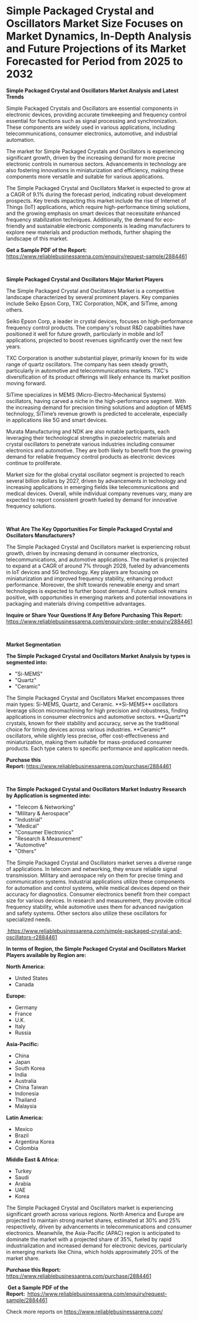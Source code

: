 <p><h1>Simple Packaged Crystal and Oscillators Market Size Focuses on Market Dynamics, In-Depth Analysis and Future Projections of its Market Forecasted for Period from 2025 to 2032</h1></p><p><strong>Simple Packaged Crystal and Oscillators Market Analysis and Latest Trends</strong></p>
<p><p>Simple Packaged Crystals and Oscillators are essential components in electronic devices, providing accurate timekeeping and frequency control essential for functions such as signal processing and synchronization. These components are widely used in various applications, including telecommunications, consumer electronics, automotive, and industrial automation. </p><p>The market for Simple Packaged Crystals and Oscillators is experiencing significant growth, driven by the increasing demand for more precise electronic controls in numerous sectors. Advancements in technology are also fostering innovations in miniaturization and efficiency, making these components more versatile and suitable for various applications. </p><p>The Simple Packaged Crystal and Oscillators Market is expected to grow at a CAGR of 9.1% during the forecast period, indicating robust development prospects. Key trends impacting this market include the rise of Internet of Things (IoT) applications, which require high-performance timing solutions, and the growing emphasis on smart devices that necessitate enhanced frequency stabilization techniques. Additionally, the demand for eco-friendly and sustainable electronic components is leading manufacturers to explore new materials and production methods, further shaping the landscape of this market.</p></p>
<p><strong>Get a Sample PDF of the Report:&nbsp;</strong> <a href="https://www.reliablebusinessarena.com/enquiry/request-sample/2884461?utm_campaign=2515&utm_medium=2&utm_source=Github&utm_content=ia&utm_term=13032025&utm_id=simple-packaged-crystal-and-oscillators">https://www.reliablebusinessarena.com/enquiry/request-sample/2884461</a></p>
<p>&nbsp;</p>
<p><strong>Simple Packaged Crystal and Oscillators Major Market Players</strong></p>
<p><p>The Simple Packaged Crystal and Oscillators Market is a competitive landscape characterized by several prominent players. Key companies include Seiko Epson Corp, TXC Corporation, NDK, and SiTime, among others. </p><p>Seiko Epson Corp, a leader in crystal devices, focuses on high-performance frequency control products. The company's robust R&D capabilities have positioned it well for future growth, particularly in mobile and IoT applications, projected to boost revenues significantly over the next few years. </p><p>TXC Corporation is another substantial player, primarily known for its wide range of quartz oscillators. The company has seen steady growth, particularly in automotive and telecommunications markets. TXC's diversification of its product offerings will likely enhance its market position moving forward.</p><p>SiTime specializes in MEMS (Micro-Electro-Mechanical Systems) oscillators, having carved a niche in the high-performance segment. With the increasing demand for precision timing solutions and adoption of MEMS technology, SiTime’s revenue growth is predicted to accelerate, especially in applications like 5G and smart devices.</p><p>Murata Manufacturing and NDK are also notable participants, each leveraging their technological strengths in piezoelectric materials and crystal oscillators to penetrate various industries including consumer electronics and automotive. They are both likely to benefit from the growing demand for reliable frequency control products as electronic devices continue to proliferate.</p><p>Market size for the global crystal oscillator segment is projected to reach several billion dollars by 2027, driven by advancements in technology and increasing applications in emerging fields like telecommunications and medical devices. Overall, while individual company revenues vary, many are expected to report consistent growth fueled by demand for innovative frequency solutions.</p></p>
<p>&nbsp;</p>
<p><strong>What Are The Key Opportunities For Simple Packaged Crystal and Oscillators Manufacturers?</strong></p>
<p><p>The Simple Packaged Crystal and Oscillators market is experiencing robust growth, driven by increasing demand in consumer electronics, telecommunications, and automotive applications. The market is projected to expand at a CAGR of around 7% through 2028, fueled by advancements in IoT devices and 5G technology. Key players are focusing on miniaturization and improved frequency stability, enhancing product performance. Moreover, the shift towards renewable energy and smart technologies is expected to further boost demand. Future outlook remains positive, with opportunities in emerging markets and potential innovations in packaging and materials driving competitive advantages.</p></p>
<p><strong>Inquire or Share Your Questions If Any Before Purchasing This Report:</strong> <a href="https://www.reliablebusinessarena.com/enquiry/pre-order-enquiry/2884461?utm_campaign=2515&utm_medium=2&utm_source=Github&utm_content=ia&utm_term=13032025&utm_id=simple-packaged-crystal-and-oscillators">https://www.reliablebusinessarena.com/enquiry/pre-order-enquiry/2884461</a></p>
<p>&nbsp;</p>
<p><strong>Market Segmentation</strong></p>
<p><strong>The Simple Packaged Crystal and Oscillators Market Analysis by types is segmented into:</strong></p>
<p><ul><li>"Si-MEMS"</li><li>"Quartz"</li><li>"Ceramic"</li></ul></p>
<p><p>The Simple Packaged Crystal and Oscillators Market encompasses three main types: Si-MEMS, Quartz, and Ceramic. **Si-MEMS** oscillators leverage silicon micromachining for high precision and robustness, finding applications in consumer electronics and automotive sectors. **Quartz** crystals, known for their stability and accuracy, serve as the traditional choice for timing devices across various industries. **Ceramic** oscillators, while slightly less precise, offer cost-effectiveness and miniaturization, making them suitable for mass-produced consumer products. Each type caters to specific performance and application needs.</p></p>
<p><strong>Purchase this Report:&nbsp;</strong><a href="https://www.reliablebusinessarena.com/purchase/2884461?utm_campaign=2515&utm_medium=2&utm_source=Github&utm_content=ia&utm_term=13032025&utm_id=simple-packaged-crystal-and-oscillators">https://www.reliablebusinessarena.com/purchase/2884461</a></p>
<p>&nbsp;</p>
<p><strong>The Simple Packaged Crystal and Oscillators Market Industry Research by Application is segmented into:</strong></p>
<p><ul><li>"Telecom & Networking"</li><li>"Military & Aerospace"</li><li>"Industrial"</li><li>"Medical"</li><li>"Consumer Electronics"</li><li>"Research & Measurement"</li><li>"Automotive"</li><li>"Others"</li></ul></p>
<p><p>The Simple Packaged Crystal and Oscillators market serves a diverse range of applications. In telecom and networking, they ensure reliable signal transmission. Military and aerospace rely on them for precise timing and communication systems. Industrial applications utilize these components for automation and control systems, while medical devices depend on their accuracy for diagnostics. Consumer electronics benefit from their compact size for various devices. In research and measurement, they provide critical frequency stability, while automotive uses them for advanced navigation and safety systems. Other sectors also utilize these oscillators for specialized needs.</p></p>
<p><a href="https://www.reliablebusinessarena.com/simple-packaged-crystal-and-oscillators-r2884461?utm_campaign=2515&utm_medium=2&utm_source=Github&utm_content=ia&utm_term=13032025&utm_id=simple-packaged-crystal-and-oscillators">&nbsp;https://www.reliablebusinessarena.com/simple-packaged-crystal-and-oscillators-r2884461</a></p>
<p><strong>In terms of Region, the Simple Packaged Crystal and Oscillators Market Players available by Region are:</strong></p>
<p>
    <p> <strong> North America: </strong>
        <ul>
            <li>United States</li>
            <li>Canada</li>
        </ul>
        </p> 
    <p> <strong> Europe: </strong>
        <ul>
            <li>Germany</li>
            <li>France</li>
            <li>U.K.</li>
            <li>Italy</li>
            <li>Russia</li>
        </ul>
        </p> 
    <p> <strong> Asia-Pacific: </strong>
        <ul>
            <li>China</li>
            <li>Japan</li>
            <li>South Korea</li>
            <li>India</li>
            <li>Australia</li>
            <li>China Taiwan</li>
            <li>Indonesia</li>
            <li>Thailand</li>
            <li>Malaysia</li>
        </ul>
        </p> 
    <p> <strong> Latin America: </strong>
        <ul>
            <li>Mexico</li>
            <li>Brazil</li>
            <li>Argentina Korea</li>
            <li>Colombia</li>
        </ul>
        </p> 
    <p> <strong> Middle East & Africa: </strong>
        <ul>
            <li>Turkey</li>
            <li>Saudi</li>
            <li>Arabia</li>
            <li>UAE</li>
            <li>Korea</li>
        </ul>
    </p>
    </p>
<p><p>The Simple Packaged Crystal and Oscillators market is experiencing significant growth across various regions. North America and Europe are projected to maintain strong market shares, estimated at 30% and 25% respectively, driven by advancements in telecommunications and consumer electronics. Meanwhile, the Asia-Pacific (APAC) region is anticipated to dominate the market with a projected share of 35%, fueled by rapid industrialization and increased demand for electronic devices, particularly in emerging markets like China, which holds approximately 20% of the market share.</p></p>
<p><strong>Purchase this Report: </strong><a href="https://www.reliablebusinessarena.com/purchase/2884461?utm_campaign=2515&utm_medium=2&utm_source=Github&utm_content=ia&utm_term=13032025&utm_id=simple-packaged-crystal-and-oscillators">https://www.reliablebusinessarena.com/purchase/2884461</a></p>
<p>&nbsp;<strong>Get a Sample PDF of the Report:&nbsp;&nbsp;</strong><a href="https://www.reliablebusinessarena.com/enquiry/request-sample/2884461?utm_campaign=2515&utm_medium=2&utm_source=Github&utm_content=ia&utm_term=13032025&utm_id=simple-packaged-crystal-and-oscillators">https://www.reliablebusinessarena.com/enquiry/request-sample/2884461</a></p>
<p><strong></strong></p>
<p>Check more reports on <a href="https://www.reliablebusinessarena.com/?utm_campaign=2515&utm_medium=2&utm_source=Github&utm_content=ia&utm_term=13032025&utm_id=simple-packaged-crystal-and-oscillators">https://www.reliablebusinessarena.com/</a></p>